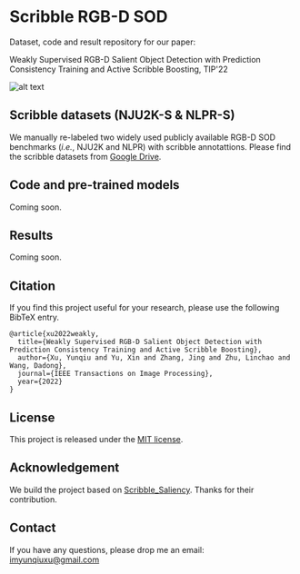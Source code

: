 # Scribble RGB-D SOD
Dataset, code and result repository for our paper:

Weakly Supervised RGB-D Salient Object Detection with Prediction Consistency Training and Active Scribble Boosting, TIP'22

![alt text](./teaser.jpeg) 


## Scribble datasets (NJU2K-S & NLPR-S)
We manually re-labeled two widely used publicly available RGB-D SOD benchmarks (*i.e.*, NJU2K and NLPR) with scribble annotattions.
Please find the scribble datasets from [Google Drive](https://drive.google.com/drive/folders/1U5-n3oLWLHqePE--ivKywnjqdJNgGZJq).

## Code and pre-trained models
Coming soon.

## Results
Coming soon.

## Citation
If you find this project useful for your research, please use the following BibTeX entry.
```
@article{xu2022weakly,
  title={Weakly Supervised RGB-D Salient Object Detection with Prediction Consistency Training and Active Scribble Boosting},
  author={Xu, Yunqiu and Yu, Xin and Zhang, Jing and Zhu, Linchao and Wang, Dadong},
  journal={IEEE Transactions on Image Processing},
  year={2022}
}
```

## License
This project is released under the [MIT license](LICENSE).

## Acknowledgement
We build the project based on [Scribble_Saliency](https://github.com/JingZhang617/Scribble_Saliency). Thanks for their contribution.

## Contact
If you have any questions, please drop me an email: imyunqiuxu@gmail.com
